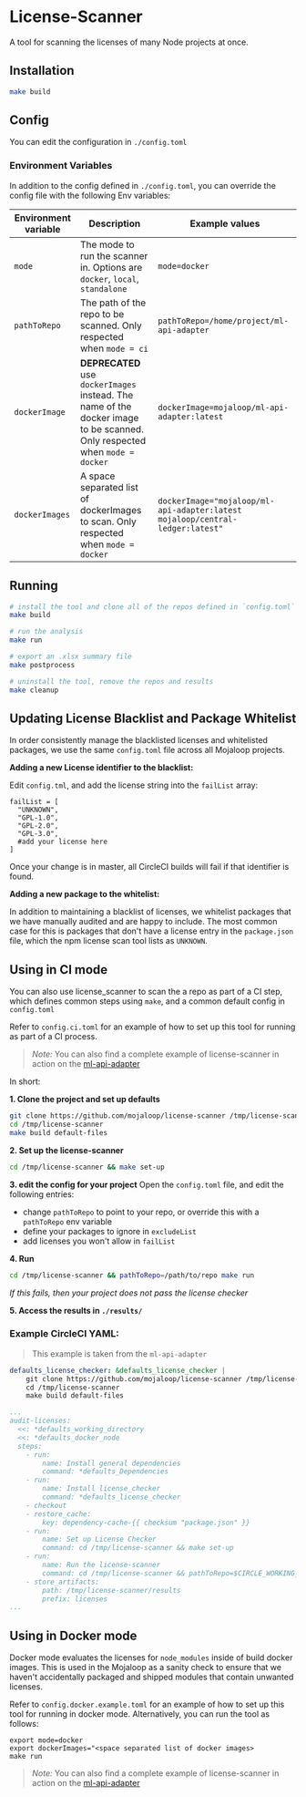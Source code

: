 # License-Scanner

A tool for scanning the licenses of many Node projects at once. 

## Installation

```bash
make build
```

## Config

You can edit the configuration in `./config.toml`

### Environment Variables

In addition to the config defined in `./config.toml`, you can override the config file with the following Env variables:

| Environment variable | Description | Example values |
| -------------------- | ----------- | ------ |
| `mode`               | The mode to run the scanner in. Options are `docker`, `local`, `standalone` | `mode=docker` |
| `pathToRepo`         | The path of the repo to be scanned. Only respected when `mode = ci` | `pathToRepo=/home/project/ml-api-adapter` |
| `dockerImage`        | **DEPRECATED** use `dockerImages` instead. The name of the docker image to be scanned. Only respected when `mode = docker` | `dockerImage=mojaloop/ml-api-adapter:latest` |
| `dockerImages`       | A space separated list of dockerImages to scan. Only respected when `mode = docker` | `dockerImage="mojaloop/ml-api-adapter:latest mojaloop/central-ledger:latest"`


## Running

```bash
# install the tool and clone all of the repos defined in `config.toml`
make build

# run the analysis
make run

# export an .xlsx summary file
make postprocess

# uninstall the tool, remove the repos and results
make cleanup
```

## Updating License Blacklist and Package Whitelist

In order consistently manage the blacklisted licenses and whitelisted packages, we use the same `config.toml` file across all Mojaloop projects.

__Adding a new License identifier to the blacklist:__

Edit `config.tml`, and add the license string into the `failList` array:
```
failList = [
  "UNKNOWN",
  "GPL-1.0",
  "GPL-2.0",
  "GPL-3.0",
  #add your license here
]
```

Once your change is in master, all CircleCI builds will fail if that identifier is found.


__Adding a new package to the whitelist:__

In addition to maintaining a blacklist of licenses, we whitelist packages that we have manually audited and are happy to include.
The most common case for this is packages that don't have a license entry in the `package.json` file, which the npm license scan tool lists as `UNKNOWN`.


## Using in CI mode

You can also use license_scanner to scan the a repo as part of a CI step, which defines common steps using `make`, and a common default config in `config.toml`

Refer to `config.ci.toml` for an example of how to set up this tool for running as part of a CI process.

>_Note:_ You can also find a complete example of license-scanner in action on the [ml-api-adapter](https://github.com/mojaloop/ml-api-adapter/blob/master/.circleci/config.yml)

In short:

__1. Clone the project and set up defaults__

```bash
git clone https://github.com/mojaloop/license-scanner /tmp/license-scanner
cd /tmp/license-scanner
make build default-files
```

__2. Set up the license-scanner__
```bash
cd /tmp/license-scanner && make set-up
```

__3. edit the config for your project__
Open the `config.toml` file, and edit the following entries:

* change `pathToRepo` to point to your repo, or override this with a `pathToRepo` env variable
* define your packages to ignore in `excludeList`
* add licenses you won't allow in `failList`


__4. Run__

```bash
cd /tmp/license-scanner && pathToRepo=/path/to/repo make run
```

_If this fails, then your project does not pass the license checker_

__5. Access the results in `./results/`__


### Example CircleCI YAML:

>This example is taken from the `ml-api-adapter`

```yaml
defaults_license_checker: &defaults_license_checker |
    git clone https://github.com/mojaloop/license-scanner /tmp/license-scanner
    cd /tmp/license-scanner
    make build default-files

...
audit-licenses:
  <<: *defaults_working_directory
  <<: *defaults_docker_node
  steps:
    - run:
        name: Install general dependencies
        command: *defaults_Dependencies
    - run:
        name: Install license_checker
        command: *defaults_license_checker
    - checkout
    - restore_cache:
        key: dependency-cache-{{ checksum "package.json" }}
    - run:
        name: Set up License Checker
        command: cd /tmp/license-scanner && make set-up
    - run:
        name: Run the license-scanner
        command: cd /tmp/license-scanner && pathToRepo=$CIRCLE_WORKING_DIRECTORY make run
    - store_artifacts:
        path: /tmp/license-scanner/results
        prefix: licenses
...
```

## Using in Docker mode

Docker mode evaluates the licenses for `node_modules` inside of build docker images. This is used in the Mojaloop as a sanity check to ensure that we haven't accidentally packaged and shipped modules that contain unwanted licenses.


Refer to `config.docker.example.toml` for an example of how to set up this tool for running in docker mode. Alternatively, you can run the tool as follows:
```
export mode=docker
export dockerImages="<space separated list of docker images>
make run
```

>_Note:_ You can also find a complete example of license-scanner in action on the [ml-api-adapter](https://github.com/mojaloop/ml-api-adapter/blob/master/.circleci/config.yml)



